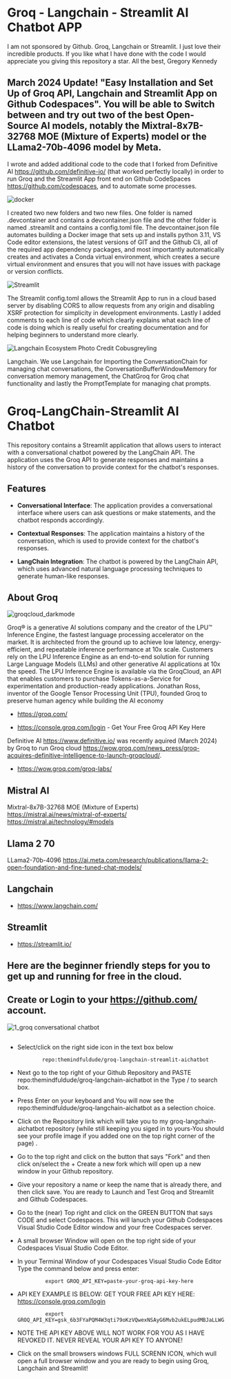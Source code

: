 # Groq - Langchain - Streamlit AI Chatbot APP
I am not sponsored by Github. Groq, Langchain or Streamlit. I just love their incredible products.  If you like what I have done with the code I would appreciate you giving this repository a star.  All the best, Gregory Kennedy

## March 2024 Update! "Easy Installation and Set Up of Groq API, Langchain and Streamlit App on Github Codespaces".  You will be able to Switch between and try out two of the best Open-Source AI models, notably the Mixtral-8x7B-32768 MOE (Mixture of Experts) model or the LLama2-70b-4096 model by Meta. 

I wrote and added additional code to the code that I forked from Definitive AI https://github.com/definitive-io/ (that worked perfectly locally) in order to run Groq and the Streamlit App front end on Github CodeSpaces https://github.com/codespaces, and to automate some processes. 

![docker](https://github.com/themindfuldude/groq-langchain-streamlit-aichatbot/assets/130063458/7d8b27bb-feb9-4514-af5e-e027733de7b6)

I created two new folders and two new files.  One folder is named .devcontainer and contains a devcontainer.json file and the other folder is named .streamlit and contains a config.toml file. The devcontainer.json file automates building a Docker image that sets up and installs python 3.11, VS Code editor extensions, the latest versions of GIT and the Github Cli, all of the required app dependency packages, and most importantly automatically creates and activates a Conda virtual environment, which creates a secure virtual environment and ensures that you will not have issues with package or version conflicts. 

![Streamlit](https://github.com/themindfuldude/groq-langchain-streamlit-aichatbot/assets/130063458/14bdb8ef-905b-41f4-808b-bda0aea78900)

The Streamlit config.toml allows the Streamlit App to run in a cloud based server by disabling CORS to allow requests from any origin and disabling XSRF protection for simplicity in development environments.  Lastly I added comments to each line of code which clearly explains what each line of code is doing which is really useful for creating documentation and for helping beginners to understand more clearly.  

![Langchain Ecosystem Photo Credit Cobusgreyling](https://github.com/themindfuldude/groq-langchain-streamlit-aichatbot/assets/130063458/de41769a-1998-4b63-a996-d303f3f30fca)

Langchain. We use Langchain for Importing the ConversationChain for managing chat conversations, the ConversationBufferWindowMemory for conversation memory management, the ChatGroq for Groq chat functionality and lastly the PromptTemplate for managing chat prompts.

# Groq-LangChain-Streamlit AI Chatbot

This repository contains a Streamlit application that allows users to interact with a conversational chatbot powered by the LangChain API. The application uses the Groq API to generate responses and maintains a history of the conversation to provide context for the chatbot's responses.

## Features

- **Conversational Interface**: The application provides a conversational interface where users can ask questions or make statements, and the chatbot responds accordingly.

- **Contextual Responses**: The application maintains a history of the conversation, which is used to provide context for the chatbot's responses.

- **LangChain Integration**: The chatbot is powered by the LangChain API, which uses advanced natural language processing techniques to generate human-like responses.

## About Groq
![groqcloud_darkmode](https://github.com/themindfuldude/groq-langchain-streamlit-aichatbot/assets/130063458/e2b2b6ba-1583-41d2-93a0-0dfd1d19b6d6)

Groq® is a generative AI solutions company and the creator of the LPU™ Inference Engine, the fastest language processing accelerator on the market. It is architected from the ground up to achieve low latency, energy-efficient, and repeatable inference performance at 10x scale. Customers rely on the LPU Inference Engine as an end-to-end solution for running Large Language Models (LLMs) and other generative AI applications at 10x the speed. The LPU Inference Engine is available via the GroqCloud, an API that enables customers to purchase Tokens-as-a-Service for experimentation and production-ready applications. Jonathan Ross, inventor of the Google Tensor Processing Unit (TPU), founded Groq to preserve human agency while building the AI economy

- https://groq.com/

- https://console.groq.com/login - Get Your Free Groq API Key Here

Definitive AI https://www.definitive.io/ was recently aquired (March 2024) by Groq to run Groq cloud https://wow.groq.com/news_press/groq-acquires-definitive-intelligence-to-launch-groqcloud/.

- https://wow.groq.com/groq-labs/

## Mistral AI
Mixtral-8x7B-32768 MOE (Mixture of Experts)
https://mistral.ai/news/mixtral-of-experts/
https://mistral.ai/technology/#models

## Llama 2 70 
LLama2-70b-4096
https://ai.meta.com/research/publications/llama-2-open-foundation-and-fine-tuned-chat-models/

## Langchain
- https://www.langchain.com/

## Streamlit
- https://streamlit.io/  

## Here are the beginner friendly steps for you to get up and running for free in the cloud. 


##  Create or Login to your https://github.com/ account.


![1_groq conversational chatbot](https://github.com/themindfuldude/groq-langchain-aichatbot/assets/130063458/91226ca2-2394-4bfd-9c5c-0027edb6c3d4)

##

- Select/click on the right side icon in the text box below

              repo:themindfuldude/groq-langchain-streamlit-aichatbot

- Next go to the top right of your Github Repository and PASTE repo:themindfuldude/groq-langchain-aichatbot in the Type / to search box.
  
- Press Enter on your keyboard and You will now see the repo:themindfuldude/groq-langchain-aichatbot as a selection choice.
   
- Click on the Repository link which will take you to my groq-langchain-aichatbot repository (while still keeping you siged in to yours-You should see your profile image if you added one on the top right corner of the page) .

- Go to the top right and click on the button that says "Fork" and then click on/select the + Create a new fork which will open up a new window in your Github repository. 

- Give your repository a name or keep the name that is already there, and then click save.  You are ready to Launch and Test  Groq and Streamlit and Github Codespaces.
   
- Go to the (near) Top right and click on the GREEN BUTTON that says CODE and select Codespaces.  This will lanuch your Github Codespaces Visual Studio Code Editor window and your free Codespaces server.

- A small browser Window will open on the top right side of your Codespaces Visual Studio Code Editor.

- In your Terminal Window of your Codespaces Visual Studio Code Editor Type the command below and press enter:

               export GROQ_API_KEY=paste-your-groq-api-key-here

- API KEY EXAMPLE IS BELOW: GET YOUR FREE API KEY HERE: https://console.groq.com/login

               export GROQ_API_KEY=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

- NOTE THE API KEY ABOVE WILL NOT WORK FOR YOU AS I HAVE REVOKED IT.  NEVER REVEAL YOUR API KEY TO ANYONE!
    
- Click on the small browsers windows FULL SCRENN ICON, which wull open a full browser window and you are ready to begin using Groq, Langchain and Streamlit!  
